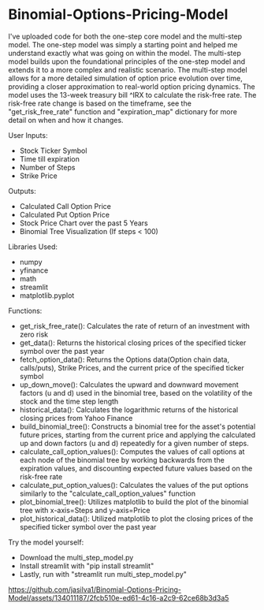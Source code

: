 # Binomial-Options-Pricing-Model

I've uploaded code for both the one-step core model and the multi-step model. The one-step model was simply a starting point and helped me understand exactly what was going on within the model. The multi-step model builds upon the foundational principles of the one-step model and extends it to a more complex and realistic scenario. The multi-step model allows for a more detailed simulation of option price evolution over time, providing a closer approximation to real-world option pricing dynamics. The model uses the 13-week treasury bill ^IRX to calculate the risk-free rate. The risk-free rate change is based on the timeframe, see the "get_risk_free_rate" function and "expiration_map" dictionary for more detail on when and how it changes.

User Inputs:
- Stock Ticker Symbol
- Time till expiration
- Number of Steps
- Strike Price

Outputs:
- Calculated Call Option Price
- Calculated Put Option Price
- Stock Price Chart over the past 5 Years
- Binomial Tree Visualization (If steps < 100)

Libraries Used:
- numpy
- yfinance
- math
- streamlit
- matplotlib.pyplot

Functions:
- get_risk_free_rate(): Calculates the rate of return of an investment with zero risk
- get_data(): Returns the historical closing prices of the specified ticker symbol over the past year
- fetch_option_data(): Returns the Options data(Option chain data, calls/puts), Strike Prices, and the current price of the specified ticker symbol
- up_down_move(): Calculates the upward and downward movement factors (u and d) used in the binomial tree, based on the volatility of the stock and the time step length
- historical_data(): Calculates the logarithmic returns of the historical closing prices from Yahoo Finance
- build_binomial_tree(): Constructs a binomial tree for the asset's potential future prices, starting from the current price and applying the calculated up and down factors (u and d) repeatedly for a given number of steps.
- calculate_call_option_values(): Computes the values of call options at each node of the binomial tree by working backwards from the expiration values, and discounting expected future values based on the risk-free rate
- calculate_put_option_values(): Calculates the values of the put options similarly to the "calculate_call_option_values" function
- plot_binomial_tree(): Utilizes matplotlib to build the plot of the binomial tree with x-axis=Steps and y-axis=Price
- plot_historical_data(): Utilized matplotlib to plot the closing prices of the specified ticker symbol over the past year
  

Try the model yourself:
- Download the multi_step_model.py
- Install streamlit with "pip install streamlit"
- Lastly, run with "streamlit run multi_step_model.py"

https://github.com/jasilva1/Binomial-Options-Pricing-Model/assets/134011187/2fcb510e-ed61-4c16-a2c9-62ce68b3d3a5
